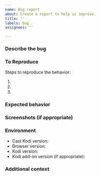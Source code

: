 ```yaml
---
name: Bug report
about: Create a report to help us improve.
title: ''
labels: bug
assignees: ''

---
```


### Describe the bug

<!-- A clear and concise description of what the bug is. -->

### To Reproduce

Steps to reproduce the behavior:

1. <!-- Go to '...' -->
2. <!-- Click on '...' -->
3. <!-- ... -->

### Expected behavior

<!-- A clear and concise description of what you expected to happen. -->

### Screenshots (if appropriate)

<!-- If applicable, add screenshots to help explain your problem. -->

### Environment

- Cast Kodi version<!-- e.g. 6.6.0 -->:
- Browser version<!-- e.g. Chrome 101.0.4951.64, Firefox 100.0 -->:
- Kodi version<!-- e.g. 19.4 -->:
- Kodi add-on version (if appropriate)<!-- e.g. YouTube 6.8.18+matrix.1 -->:

### Additional context

<!-- Add any other context about the problem here. -->

